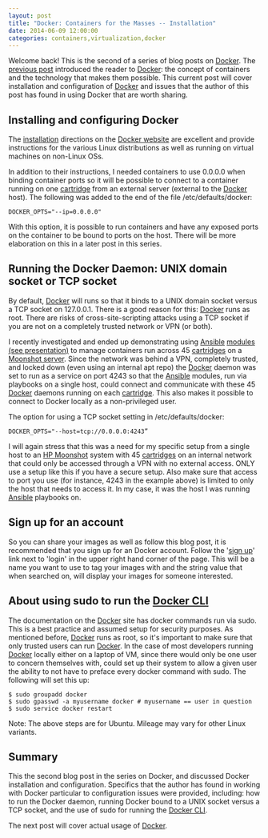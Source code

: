```yaml
---
layout: post
title: "Docker: Containers for the Masses -- Installation"
date: 2014-06-09 12:00:00
categories: containers,virtualization,docker
---
```


Welcome back! This is the second of a series of blog posts on [Docker][Docker]. The [previous post][docker_intro] introduced the reader to [Docker][Docker]: the concept of containers and the technology that makes them possible. This current post will cover installation and configuration of [Docker][Docker] and issues that the author of this post has found in using Docker that are worth sharing.


## Installing and configuring Docker

The [installation][docker_install] directions on the [Docker website][Docker] are excellent and provide instructions for the various Linux distributions as well as running on virtual machines on non-Linux OSs.

In addition to their instructions, I needed containers to use 0.0.0.0 when binding container ports so it will be possible to connect to a container running on one [cartridge][moonshot_cartridge] from an external server (external to the [Docker][Docker] host). The following was added to the end of the file /etc/defaults/docker:

    DOCKER_OPTS="--ip=0.0.0.0"

With this option, it is possible to run containers and have any exposed ports on the container to be bound to ports on the host. There will be more elaboration on this in a later post in this series.


## Running the Docker Daemon: UNIX domain socket or TCP socket

By default, [Docker][Docker] will runs so that it binds to a UNIX domain socket versus a TCP socket on 127.0.0.1. There is a good reason for this: [Docker][Docker] runs as root. There are risks of cross-site-scripting attacks using a TCP socket if you are not on a completely trusted network or VPN (or both).

I recently investigated and ended up demonstrating using [Ansible][Ansible] [modules (see presentation)][ansible_docker_presentation] to manage containers run across 45 [cartridges][moonshot_cartridge] on a [Moonshot server][moonshot]. Since the network was behind a VPN, completely trusted, and locked down (even using an internal apt repo) the [Docker][Docker] daemon was set to run as a service on port 4243 so that the [Ansible][Ansible] modules, run via playbooks on a single host, could connect and communicate with these 45 [Docker][Docker] daemons running on each [cartridge][moonshot_cartridge]. This also makes it possible to connect to Docker locally as a non-privileged user. 

The option for using a TCP socket setting in /etc/defaults/docker:

    DOCKER_OPTS="--host=tcp://0.0.0.0:4243”

I will again stress that this was a need for my specific setup from a single host to an [HP Moonshot][moonshot] system with 45 [cartridges][moonshot_cartridge] on an internal network that could only be accessed through a VPN with no external access. ONLY use a setup like this if you have a secure setup. Also make sure that access to port you use (for instance, 4243 in the example above) is limited to only the host that needs to access it. In my case, it was the host I was running [Ansible][Ansible] playbooks on.


## Sign up for an account

So you can share your images as well as follow this blog post, it is recommended that you sign up for an Docker account. Follow the '[sign up][docker_signup]' link next to 'login' in the upper right hand corner of the page. This will be a name you want to use to tag your images with and the string value that when searched on, will display your images for someone interested.


## About using sudo to run the [Docker CLI][docker_cli]

The documentation on the [Docker][Docker] site has docker commands run via sudo. This is a best practice and assumed setup for security purposes. As mentioned before, [Docker][Docker] runs as root, so it's important to make sure that only trusted users can run [Docker][Docker]. In the case of most developers running [Docker][Docker] locally either on a laptop of VM, since there would only be one user to concern themselves with, could set up their system to allow a given user the ability to not have to preface every docker command with sudo. The following will set this up:

    $ sudo groupadd docker
    $ sudo gpasswd -a myusername docker # myusername == user in question
    $ sudo service docker restart

Note: The above steps are for Ubuntu. Mileage may vary for other Linux variants.


## Summary

This the second blog post in the series on Docker, and discussed Docker installation and configuration. Specifics that the author has found in working with Docker particular to configuration issues were provided, including: how to run the Docker daemon, running Docker bound to a UNIX socket versus a TCP socket, and the use of sudo for running the [Docker CLI][docker_cli]. 

The next post will cover actual usage of [Docker][Docker].




[Docker.inc]: http://docker.com
[Docker]: http://docker.io
[docker_cli]: http://docs.docker.com/reference/commandline/cli/
[docker_intro]: http://patg.net/containers,virtualization,docker/2014/06/05/docker-intro/
[docker_install]: https://docs.docker.com/installation/#installation
[docker_signup]: https://www.docker.io/account/signup/
[kernel_features]: http://www.kbartocha.com/tag/linux-kernel-namespaces/
[cgroups]: https://access.redhat.com/site/documentation/en-US/Red_Hat_Enterprise_Linux/6/html/Resource_Management_Guide/ch01.html
[libcontainer]: http://blog.docker.com/2014/03/docker-0-9-introducing-execution-drivers-and-libcontainer/
[lxc]: https://linuxcontainers.org/
[parallels]: http://www.parallels.com/
[openvz]: http://openvz.org/Main_Page
[freebsd_jail]: http://www.freebsd.org/doc/handbook/jails.html
[dockerfile]: http://docs.docker.io/reference/builder/
[docker_ansible]: http://docs.ansible.com/docker_module.html
[docker_image_ansible]: http://docs.ansible.com/docker_image_module.html
[docker_inventory_ansible]: https://github.com/ansible/ansible/blob/devel/plugins/inventory/docker.yml
[salt_states_dockerio]: http://docs.saltstack.com/en/latest/ref/states/all/salt.states.dockerio.html
[garety-docker]: https://forge.puppetlabs.com/garethr/docker
[chef_docker]: http://www.getchef.com/blog/2014/04/23/chef-docker-automating-container-workflows/
[Ansible]: http://www.ansible.com/home
[SaltStack]: http://www.saltstack.com/
[Puppet]: http://puppetlabs.com/puppet/puppet-enterprise?gclid=CKvX14_85b4CFSgQ7AodhlMAwQ
[Chef]: http://www.getchef.com/chef/
[Solum]: https://wiki.openstack.org/wiki/Solum
[ansible_galaxy]: https://galaxy.ansible.com
[ansible_docker_presentation]: http://www.slideshare.net/PatrickGalbraith/docker-ansible-34909080
[nova_containers_openstack]: http://blog.docker.io/2013/06/openstack-docker-manage-linux-containers-with-nova/
[dockenstack]: https://index.docker.io/u/ewindisch/dockenstack/
[openstack_docker]: https://wiki.openstack.org/wiki/Docker
[openshift]: https://www.openshift.com/?sc_cid=70160000000UJArAAO&gclid=COfd-Oz-5b4CFcHm7AodS1gA7Q
[moonshot]: http://h17007.www1.hp.com/us/en/enterprise/servers/products/moonshot/index.aspx#.U0gU2PldXJh?jumpid=ps_r163&k_clickid=AMS|112|61913|169782eb-9c7a-df89-4afe-0000588f5dc0
[moonshot_cartridge]: http://www8.hp.com/us/en/products/proliant-servers/product-detail.html?oid=5375897#!tab=features
